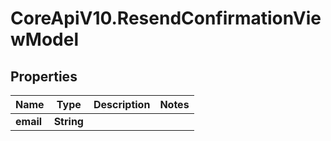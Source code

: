 # CoreApiV10.ResendConfirmationViewModel

## Properties
Name | Type | Description | Notes
------------ | ------------- | ------------- | -------------
**email** | **String** |  | 


